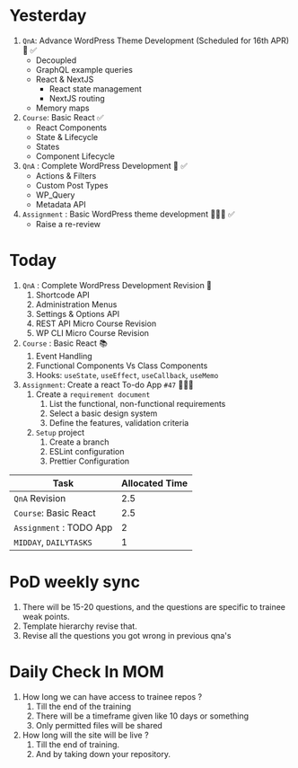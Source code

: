 # Yesterday
1. `QnA`: Advance WordPress Theme Development (Scheduled for 16th APR) 📄 ✅
	-  Decoupled
	- GraphQL example queries
	- React & NextJS
        - React state management
        - NextJS routing
	- Memory maps
2. `Course`: Basic React ✅
	- React Components 
	- State & Lifecycle
	- States
	- Component Lifecycle
3. `QnA` : Complete WordPress Development 📄 ✅
	- Actions & Filters
	- Custom Post Types
	- WP_Query
	- Metadata API
4. `Assignment` : Basic WordPress theme development 👨🏻‍💻 ✅
	- Raise a re-review
# Today
1. `QnA` : Complete WordPress Development Revision 📄
	1. Shortcode API
	2. Administration Menus
	3. Settings & Options API
	4. REST API Micro Course Revision
	5. WP CLI Micro Course Revision
2. `Course` : Basic React 📚
	1. Event Handling
	2. Functional Components Vs Class Components
	3. Hooks: `useState`, `useEffect`, `useCallback`, `useMemo`
3. `Assignment`: Create a react To-do App `#47` 👨🏻‍💻
	1. Create a `requirement document`
		1. List the functional, non-functional requirements
		2. Select a basic design system
		3. Define the features, validation criteria
	2. `Setup` project
		1. Create a branch
		2. ESLint configuration
		3. Prettier Configuration

| Task                    | Allocated Time |
| ----------------------- | -------------- |
| `QnA` Revision          | 2.5            |
| `Course`: Basic React   | 2.5            |
| `Assignment` : TODO App | 2              |
| `MIDDAY`, `DAILYTASKS`  | 1              |


# PoD weekly sync

1. There will be 15-20 questions, and the questions are specific to trainee weak points.
2. Template hierarchy revise that.
3. Revise all the questions you got wrong in previous qna's

# Daily Check In MOM
1. How long we can have access to trainee repos ?
	1. Till the end of the training
	2. There will be a timeframe given like 10 days or something
	3. Only permitted files will be shared
4. How long will the site will be live ?
	1. Till the end of training.
	2. And by taking down your repository.